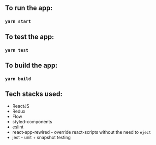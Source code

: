 ## To run the app:

### `yarn start`

## To test the app:

### `yarn test`


## To build the app:

### `yarn build`

## Tech stacks used:
- ReactJS
- Redux
- Flow
- styled-components
- eslint
- react-app-rewired - override react-scripts without the need to `eject`
- jest - unit + snapshot testing
